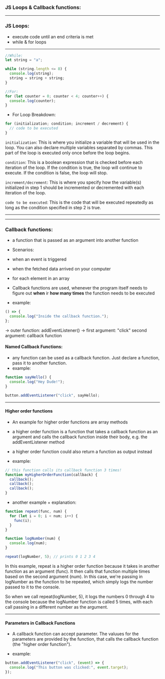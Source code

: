 ### JS Loops & Callback functions:

---

### JS Loops:

- execute code until an end criteria is met
- while & for loops

---

```javascript
//While:
let string = "a";

while (string.length <= 8) {
  console.log(string);
  string = string + string;
}

//For:
for (let counter = 0; counter < 4; counter++) {
  console.log(counter);
}
```

- For Loop Breakdown:

```javascript
for (initialization; condition; increment / decrement) {
  // code to be executed
}
```

`initialization`: This is where you initialize a variable that will be used in the loop. You can also declare multiple variables separated by commas. This part of the loop is executed only once before the loop begins.

`condition`: This is a boolean expression that is checked before each iteration of the loop. If the condition is true, the loop will continue to execute. If the condition is false, the loop will stop.

`increment/decrement`: This is where you specify how the variable(s) initialized in step 1 should be incremented or decremented with each iteration of the loop.

`code to be executed`: This is the code that will be executed repeatedly as long as the condition specified in step 2 is true.

---

---

### Callback functions:

- a function that is passed as an argument into another function

- Scenarios:
- when an event is triggered
- when the fetched data arrived on your computer
- for each element in an array
- Callback functions are used, whenever the program itself needs to figure out **when** ir **how many times** the function needs to be executed

- example:

```javascript
() => {
  console.log("Inside the callback function.");
};
```

-> outer function: addEventListener()
-> first argument: "click"
second argument: callback function

#### Named Callback Functions:

- any function can be used as a callback function. Just declare a function, pass it to another function.
- example:

```javascript
function sayHello() {
  console.log("Hey Dude!");
}

button.addEventListener("click", sayHello);
```

---

#### Higher order functions

- An example for higher order functions are array methods
- a higher order function is a function that takes a callback function as an argument and calls the callback function inside their body, e.g. the addEventListener method
- a higher order function could also return a function as output instead

- example:

```javascript
// this function calls its callback function 3 times!
function myHigherOrderFunction(callback) {
  callback();
  callback();
  callback();
}
```

- another example + explanation:

```javascript
function repeat(func, num) {
  for (let i = 0; i < num; i++) {
    func(i);
  }
}

function logNumber(num) {
  console.log(num);
}

repeat(logNumber, 5); // prints 0 1 2 3 4
```

In this example, repeat is a higher order function because it takes in another function as an argument (func). It then calls that function multiple times based on the second argument (num). In this case, we're passing in logNumber as the function to be repeated, which simply logs the number passed to it to the console.

So when we call repeat(logNumber, 5), it logs the numbers 0 through 4 to the console because the logNumber function is called 5 times, with each call passing in a different number as the argument.

---

#### Parameters in Callback Functions

- A callback function can accept parameter. The valuues for the parameters are provided by the function, that calls the callback function (the "higher order function").

- example:

```javascript
button.addEventListener("click", (event) => {
  console.log("This button was clicked:", event.target);
});
```
